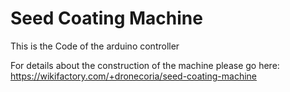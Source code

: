 # Seed Coating Machine
This is the Code of the arduino controller

For details about the construction of the machine please go here:
https://wikifactory.com/+dronecoria/seed-coating-machine


